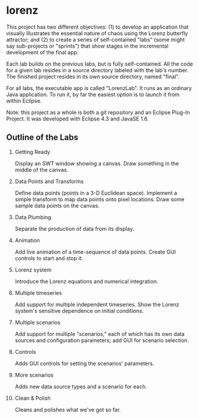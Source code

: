 lorenz
======

This project has two different objectives: (1) to develop an application that visually
illustrates the essential nature of chaos using the Lorenz butterfly attractor; and
(2) to create a series of self-contained "labs" (some might say sub-projects or
"sprints") that show stages in the incremental development of the final app.

Each lab builds on the previous labs, but is fully self-contained. All the code
for a given lab resides in a source directory labeled with the lab's number. The
finished project resides in its own source directory, named "final".

For all labs, the executable app is called "LorenzLab". It runs as an ordinary
Java application. To run it, by far the easiest option is to launch it from within
Eclipse.

Note: this project as a whole is both a git repository and an Eclipse Plug-In Project.
It was developed with Eclipse 4.3 and JavaSE 1.6.

Outline of the Labs
-------------------

1. Getting Ready

	Display an SWT window showing a canvas. Draw something in the middle of the canvas.

2. Data Points and Transforms

	Define data points (points in a 3-D Euclidean space). Implement a simple transform
to map data points onto pixel locations. Draw some sample data points on the canvas.

3. Data Plumbing

	Separate the production of data from its display.

4. Animation

	Add live animation of a time-sequence of data points. Create GUI controls to start
and stop it.

5. Lorenz system

	Introduce the Lorenz equations and numerical integration.

6. Multiple timeseries

	Add support for multiple independent timeseries. Show the Lorenz system's
sensitive dependence on initial conditions.

7. Multiple scenarios

	Add support for multiple "scenarios," each of which has its own data sources and
configuration parameters; add GUI for scenario selection. 

8. Controls

	Adds GUI controls for setting the scenarios' parameters.

9. More scenarios

	Adds new data source types and a scenario for each.

10. Clean & Polish

	Cleans and polishes what we've got so far.

